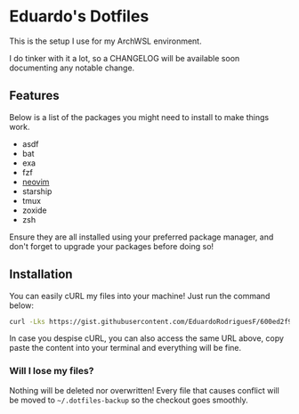# Eduardo's Dotfiles

This is the setup I use for my ArchWSL environment.

I do tinker with it a lot, so a CHANGELOG will be available soon documenting any notable change.

## Features

Below is a list of the packages you might need to install to make things work.

- asdf
- bat
- exa
- fzf
- [neovim](https://github.com/EduardoRodriguesF/nvim)
- starship
- tmux
- zoxide
- zsh

Ensure they are all installed using your preferred package manager, and don't forget to upgrade your packages before doing so!

## Installation

You can easily cURL my files into your machine! Just run the command below:

```bash
curl -Lks https://gist.githubusercontent.com/EduardoRodriguesF/600ed2f94ad4bdba947fbdf0ca698a9e/raw | bash
```

In case you despise cURL, you can also access the same URL above, copy paste the content into your terminal and everything will be fine.

### Will I lose my files?

Nothing will be deleted nor overwritten! Every file that causes conflict will be moved to `~/.dotfiles-backup` so the checkout goes smoothly.
